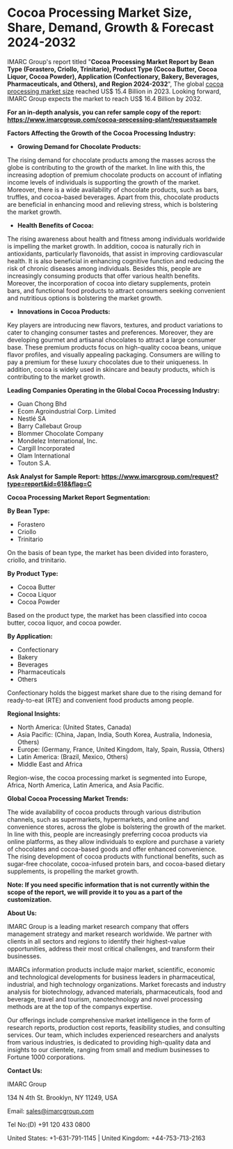 ﻿# **Cocoa Processing Market Size, Share, Demand, Growth & Forecast 2024-2032**
IMARC Group's report titled "**Cocoa Processing Market Report by Bean Type (Forastero, Criollo, Trinitario), Product Type (Cocoa Butter, Cocoa Liquor, Cocoa Powder), Application (Confectionary, Bakery, Beverages, Pharmaceuticals, and Others), and Region 2024-2032**", The global [cocoa processing market size](https://www.imarcgroup.com/cocoa-processing-plant) reached US$ 15.4 Billion in 2023. Looking forward, IMARC Group expects the market to reach US$ 16.4 Billion by 2032.

**For an in-depth analysis, you can refer sample copy of the report: <https://www.imarcgroup.com/cocoa-processing-plant/requestsample>**

**Factors Affecting the Growth of the Cocoa Processing Industry:**

- **Growing Demand for Chocolate Products:**

The rising demand for chocolate products among the masses across the globe is contributing to the growth of the market. In line with this, the increasing adoption of premium chocolate products on account of inflating income levels of individuals is supporting the growth of the market. Moreover, there is a wide availability of chocolate products, such as bars, truffles, and cocoa-based beverages. Apart from this, chocolate products are beneficial in enhancing mood and relieving stress, which is bolstering the market growth.

- **Health Benefits of Cocoa:**

The rising awareness about health and fitness among individuals worldwide is impelling the market growth. In addition, cocoa is naturally rich in antioxidants, particularly flavonoids, that assist in improving cardiovascular health. It is also beneficial in enhancing cognitive function and reducing the risk of chronic diseases among individuals. Besides this, people are increasingly consuming products that offer various health benefits. Moreover, the incorporation of cocoa into dietary supplements, protein bars, and functional food products to attract consumers seeking convenient and nutritious options is bolstering the market growth.

- **Innovations in Cocoa Products:**

Key players are introducing new flavors, textures, and product variations to cater to changing consumer tastes and preferences. Moreover, they are developing gourmet and artisanal chocolates to attract a large consumer base. These premium products focus on high-quality cocoa beans, unique flavor profiles, and visually appealing packaging. Consumers are willing to pay a premium for these luxury chocolates due to their uniqueness. In addition, cocoa is widely used in skincare and beauty products, which is contributing to the market growth.

**Leading Companies Operating in the Global Cocoa Processing Industry:**

- Guan Chong Bhd
- Ecom Agroindustrial Corp. Limited
- Nestlé SA
- Barry Callebaut Group
- Blommer Chocolate Company
- Mondelez International, Inc.
- Cargill Incorporated
- Olam International
- Touton S.A.

**Ask Analyst for Sample Report: <https://www.imarcgroup.com/request?type=report&id=618&flag=C>**

**Cocoa Processing Market Report Segmentation:**

**By Bean Type:**

- Forastero
- Criollo
- Trinitario

On the basis of bean type, the market has been divided into forastero, criollo, and trinitario.  

**By Product Type:**

- Cocoa Butter
- Cocoa Liquor
- Cocoa Powder

Based on the product type, the market has been classified into cocoa butter, cocoa liquor, and cocoa powder.

**By Application:**

- Confectionary
- Bakery
- Beverages
- Pharmaceuticals
- Others

Confectionary holds the biggest market share due to the rising demand for ready-to-eat (RTE) and convenient food products among people.   

**Regional Insights:**

- North America: (United States, Canada)
- Asia Pacific: (China, Japan, India, South Korea, Australia, Indonesia, Others)
- Europe: (Germany, France, United Kingdom, Italy, Spain, Russia, Others)
- Latin America: (Brazil, Mexico, Others)
- Middle East and Africa

Region-wise, the cocoa processing market is segmented into Europe, Africa, North America, Latin America, and Asia Pacific.

**Global Cocoa Processing Market Trends:**

The wide availability of cocoa products through various distribution channels, such as supermarkets, hypermarkets, and online and convenience stores, across the globe is bolstering the growth of the market. In line with this, people are increasingly preferring cocoa products via online platforms, as they allow individuals to explore and purchase a variety of chocolates and cocoa-based goods and offer enhanced convenience. The rising development of cocoa products with functional benefits, such as sugar-free chocolate, cocoa-infused protein bars, and cocoa-based dietary supplements, is propelling the market growth.

**Note: If you need specific information that is not currently within the scope of the report, we will provide it to you as a part of the customization.**

**About Us:**

IMARC Group is a leading market research company that offers management strategy and market research worldwide. We partner with clients in all sectors and regions to identify their highest-value opportunities, address their most critical challenges, and transform their businesses.

IMARCs information products include major market, scientific, economic and technological developments for business leaders in pharmaceutical, industrial, and high technology organizations. Market forecasts and industry analysis for biotechnology, advanced materials, pharmaceuticals, food and beverage, travel and tourism, nanotechnology and novel processing methods are at the top of the companys expertise.

Our offerings include comprehensive market intelligence in the form of research reports, production cost reports, feasibility studies, and consulting services. Our team, which includes experienced researchers and analysts from various industries, is dedicated to providing high-quality data and insights to our clientele, ranging from small and medium businesses to Fortune 1000 corporations.

**Contact Us:**

IMARC Group

134 N 4th St. Brooklyn, NY 11249, USA

Email: sales@imarcgroup.com

Tel No:(D) +91 120 433 0800

United States: +1-631-791-1145 | United Kingdom: +44-753-713-2163
